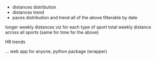 - distances distribution
- distances trend
- paces distribution and trend
all of the above filterable by date

longer weekly distances viz for each type of sport
total weekly distance across all sports
(same for time for the above)

HR trends

... web app for anyone, python package (wrapper)